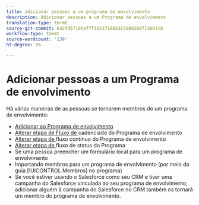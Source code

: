 ```yaml
---
title: adicionar pessoas a um programa de envolvimento
description: Adicionar pessoas a um Programa de envolvimento
translation-type: tm+mt
source-git-commit: 642fd57105afff1031f18883c5809206f136b7c6
workflow-type: tm+mt
source-wordcount: '139'
ht-degree: 0%

---
```



# Adicionar pessoas a um Programa de envolvimento

Há várias maneiras de as pessoas se tornarem membros de um programa de envolvimento:

* [Adicionar ao Programa de envolvimento](https://docs.marketo.com/display/DOCS/Add+to+Engagement+Program)
* [Alterar etapa de Fluxo de ](https://docs.marketo.com/display/DOCS/Change+Engagement+Program+Cadence) cadenciado do Programa de envolvimento
* [Alterar etapa de ](https://docs.marketo.com/display/DOCS/Change+Engagement+Program+Stream) fluxo contínuo do Programa de envolvimento
* [Alterar etapa de ](https://docs.marketo.com/display/DOCS/Change+Program+Status) fluxo de status do Programa
* Se uma pessoa preencher um formulário local para um programa de envolvimento
* Importando membros para um programa de envolvimento (por meio da guia [!UICONTROL Membros] no programa)
* Se você estiver usando o Salesforce como seu CRM e tiver uma campanha do Salesforce vinculada ao seu programa de envolvimento, adicionar alguém à campanha do Salesforce no CRM também os tornará um membro do programa de envolvimento.
